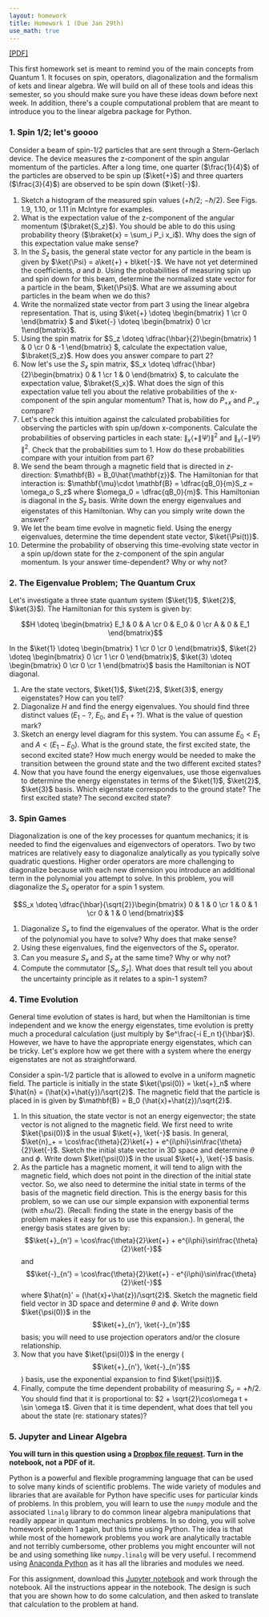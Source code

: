 ```yaml
---
layout: homework
title: Homework 1 (Due Jan 29th)
use_math: true
---
```


[[PDF]](./homework1.pdf)

This first homework set is meant to remind you of the main concepts from Quantum 1. It focuses on spin, operators, diagonalization and the formalism of kets and linear algebra. We will build on all of these tools and ideas this semester, so you should make sure you have these ideas down before next week. In addition, there's a couple computational problem that are meant to introduce you to the linear algebra package for Python.

### 1. Spin 1/2; let's goooo

Consider a beam of spin-1/2 particles that are sent through a Stern-Gerlach device. The device measures the z-component of the spin angular momentum of the particles. After a long time, one quarter ($\frac{1}{4}$) of the particles are observed to be spin up ($\ket{+}$) and three quarters ($\frac{3}{4}$) are observed to be spin down ($\ket{-}$).

1. Sketch a histogram of the measured spin values ($+\hbar/2$; $-\hbar/2$). See Figs. 1.9, 1.10, or 1.11 in McIntyre for examples.
2. What is the expectation value of the z-component of the angular momentum ($\braket{S_z}$). You should be able to do this using probability theory ($\braket{x} = \sum_i P_i x_i$). Why does the sign of this expectation value make sense?
3. In the $S_z$ basis, the general state vector for any particle in the beam is given by $\ket{\Psi} = a\ket{+} + b\ket{-}$. We have not yet determined the coefficients, $a$ and $b$. Using the probabilities of measuring spin up and spin down for this beam, determine the normalized state vector for a particle in the beam, $\ket{\Psi}$. What are we assuming about particles in the beam when we do this?
4. Write the normalized state vector from part 3 using the linear algebra representation. That is, using $\ket{+} \doteq \begin{bmatrix} 1 \cr 0 \end{bmatrix} $ and $\ket{-} \doteq \begin{bmatrix} 0 \cr 1\end{bmatrix}$.
5. Using the spin matrix for $S_z \doteq \dfrac{\hbar}{2}\begin{bmatrix} 1 & 0 \cr 0 & -1 \end{bmatrix} $, calculate the expectation value, $\braket{S_z}$. How does you answer compare to part 2?
6. Now let's use the $S_x$ spin matrix, $S_x \doteq \dfrac{\hbar}{2}\begin{bmatrix} 0 & 1 \cr 1 & 0 \end{bmatrix} $, to calculate the expectation value, $\braket{S_x}$. What does the sign of this expectation value tell you about the relative probabilities of the x-component of the spin angular momentum? That is, how do $P_{+x}$ and $P_{-x}$ compare?
7. Let's check this intuition against the calculated probabilities for observing the particles with spin up/down x-components. Calculate the probabilities of observing particles in each state: $\|_x\langle + \| \Psi \rangle\|^2$ and $\|_x\langle - \| \Psi \rangle\|^2$. Check that the probabilities sum to 1. How do these probabilities compare with your intuition from part 6?
8. We send the beam through a magnetic field that is directed in $z$-direction: $\mathbf{B} = B_0\hat{\mathbf{z}}$. The Hamiltonian for that interaction is: $\mathbf{\mu}\cdot \mathbf{B} = \dfrac{qB_0}{m}S_z = \omega_o S_z$ where $\omega_0 = \dfrac{qB_0}{m}$. This Hamiltonian is diagonal in the $S_z$ basis. Write down the energy eigenvalues and eigenstates of this Hamiltonian. Why can you simply write down the answer?
9. We let the beam time evolve in magnetic field. Using the energy eigenvalues, determine the time dependent state vector, $\ket{\Psi(t)}$.
10. Determine the probability of observing this time-evolving state vector in a spin up/down state for the z-component of the spin angular momentum. Is your answer time-dependent? Why or why not?

### 2. The Eigenvalue Problem; The Quantum Crux

Let's investigate a three state quantum system ($\ket{1}$, $\ket{2}$, $\ket{3}$). The Hamiltonian for this system is given by:

$$H \doteq \begin{bmatrix} E_1 & 0 & A \cr 0 & E_0 & 0 \cr A & 0 & E_1 \end{bmatrix}$$

In the $\ket{1} \doteq \begin{bmatrix} 1 \cr 0 \cr 0 \end{bmatrix}$, $\ket{2} \doteq \begin{bmatrix} 0 \cr 1 \cr 0 \end{bmatrix}$, $\ket{3} \doteq \begin{bmatrix} 0 \cr 0 \cr 1 \end{bmatrix}$ basis the Hamiltonian is NOT diagonal.

1. Are the state vectors, $\ket{1}$, $\ket{2}$, $\ket{3}$, energy eigenstates? How can you tell?
2. Diagonalize $H$ and find the energy eigenvalues. You should find three distinct values ($E_1 - ?$, $E_0$, and $E_1 + ?$). What is the value of question mark?
3. Sketch an energy level diagram for this system. You can assume $E_0 < E_1$ and $A < (E_1-E_0)$. What is the ground state, the first excited state, the second excited state? How much energy would be needed to make the transition between the ground state and the two different excited states?
4. Now that you have found the energy eigenvalues, use those eigenvalues to determine the energy eigenstates in terms of the $\ket{1}$, $\ket{2}$, $\ket{3}$ basis. Which eigenstate corresponds to the ground state? The first excited state? The second excited state?

### 3. Spin Games

Diagonalization is one of the key processes for quantum mechanics; it is needed to find the eigenvalues and eigenvectors of operators. Two by two matrices are relatively easy to diagonalize analytically as you typically solve quadratic questions. Higher order operators are more challenging to diagonalize because with each new dimension you introduce an additional term in the polynomial you attempt to solve. In this problem, you will diagonalize the $S_x$ operator for a spin 1 system.

$$S_x \doteq \dfrac{\hbar}{\sqrt{2}}\begin{bmatrix} 0 & 1 & 0 \cr 1 & 0 & 1 \cr 0 & 1 & 0 \end{bmatrix}$$

1. Diagonalize $S_x$ to find the eigenvalues of the operator. What is the order of the polynomial you have to solve? Why does that make sense?
2. Using these eigenvalues, find the eigenvectors of the $S_x$ operator.
3. Can you measure $S_x$ and $S_z$ at the same time? Why or why not?
4. Compute the commutator $[S_x,S_z]$. What does that result tell you about the uncertainty principle as it relates to a spin-1 system?

### 4. Time Evolution

General time evolution of states is hard, but when the Hamiltonian is time independent and we know the energy eigenstates, time evolution is pretty much a procedural calculation (just multiply by $e^\frac{-i E_n t}{\hbar}$). However, we have to have the appropriate energy eigenstates, which can be tricky. Let's explore how we get there with a system where the energy eigenstates are not as straightforward.

Consider a spin-1/2 particle that is allowed to evolve in a uniform magnetic field. The particle is initially in the state $\ket{\psi(0)} = \ket{+}_n$ where $\hat{n} = (\hat{x}+\hat{y})/\sqrt{2}$. The magnetic field that the particle is placed in is given by $\mathbf{B} = B_0 (\hat{x}+\hat{z})/\sqrt{2}$.

1. In this situation, the state vector is not an energy eigenvector; the state vector is not aligned to the magnetic field. We first need to write $\ket{\psi(0)}$ in the usual $\ket{+}, \ket{-}$ basis. In general, $\ket{n}_+ = \cos\frac{\theta}{2}\ket{+} + e^{i\phi}\sin\frac{\theta}{2}\ket{-}$. Sketch the initial state vector in 3D space and determine $\theta$ and $\phi$. Write down $\ket{\psi(0)}$ in the usual $\ket{+}, \ket{-}$ basis.
2. As the particle has a magnetic moment, it will tend to align with the magnetic field, which does not point in the direction of the initial state vector. So, we also need to determine the initial state in terms of the basis of the magnetic field direction. This is the energy basis for this problem, so we can use our simple expansion with exponential terms (with $\pm \hbar \omega/2$). (Recall: finding the state in the energy basis of the problem makes it easy for us to use this expansion.). In general, the energy basis states are given by:
$$\ket{+}_{n'} = \cos\frac{\theta}{2}\ket{+} + e^{i\phi}\sin\frac{\theta}{2}\ket{-}$$
and
$$\ket{-}_{n'} = \cos\frac{\theta}{2}\ket{+} - e^{i\phi}\sin\frac{\theta}{2}\ket{-}$$ where $\hat{n}' = (\hat{x}+\hat{z})/\sqrt{2}$. Sketch the magnetic field field vector in 3D space and determine $\theta$ and $\phi$.
Write down $\ket{\psi(0)}$ in the $$\ket{+}_{n'}, \ket{-}_{n'}$$ basis; you will need to use projection operators and/or the closure relationship.
3. Now that you have $\ket{\psi(0)}$ in the energy ($$\ket{+}_{n'}, \ket{-}_{n'}$$) basis, use the exponential expansion to find $\ket{\psi(t)}$.
4. Finally, compute the time dependent probability of measuring $S_y = +\hbar/2$. You should find that it is proportional to: $2 + \sqrt{2}\cos\omega t + \sin \omega t$. Given that it is time dependent, what does that tell you about the state (re: stationary states)?

### 5. Jupyter and Linear Algebra

**You will turn in this question using a [Dropbox file request](https://www.dropbox.com/request/u3J2phx9zlkCZXfpzJaR). Turn in the notebook, not a PDF of it.**

Python is a powerful and flexible programming language that can be used to solve many kinds of scientific problems. The wide variety of modules and libraries that are available for Python have specific uses for particular kinds of problems. In this problem, you will learn to use the `numpy` module and the associated `linalg` library to do common linear algebra manipulations that readily appear in quantum mechanics problems. In so doing, you will solve homework problem 1 again, but this time using Python. The idea is that while most of the homework problems you work are analytically tractable and not terribly cumbersome, other problems you might encounter will not be and using something like `numpy.linalg` will be very useful. I recommend using [Anaconda Python](https://www.anaconda.com/products/individual) as it has all the libraries and modules we need.

For this assignment, download this [Jupyter notebook](./notebooks/Homework1_Problem5_STUDENT.ipynb) and work through the notebook. All the instructions appear in the notebook. The design is such that you are shown how to do some calculation, and then asked to translate that calculation to the problem at hand.
